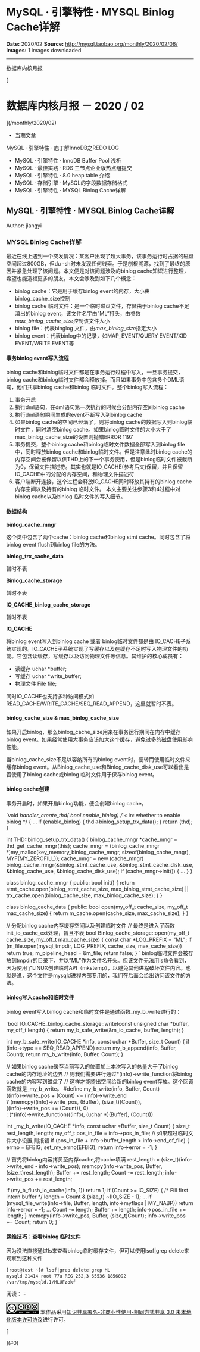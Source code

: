 # MySQL · 引擎特性 · MYSQL Binlog Cache详解

**Date:** 2020/02
**Source:** http://mysql.taobao.org/monthly/2020/02/06/
**Images:** 1 images downloaded

---

数据库内核月报

 [
 # 数据库内核月报 － 2020 / 02
 ](/monthly/2020/02)

 * 当期文章

 MySQL · 引擎特性 · 庖丁解InnoDB之REDO LOG
* MySQL · 引擎特性 · InnoDB Buffer Pool 浅析
* MySQL · 最佳实践 · RDS 三节点企业版热点组提交
* MySQL · 引擎特性 · 8.0 heap table 介绍
* MySQL · 存储引擎 · MySQL的字段数据存储格式
* MySQL · 引擎特性 · MYSQL Binlog Cache详解

 ## MySQL · 引擎特性 · MYSQL Binlog Cache详解 
 Author: jiangyi 

 ### MYSQL Binlog Cache详解

最近在线上遇到一个突发情况：某客户出现了超大事务，该事务运行时占据的磁盘空间超过800GB，但du -sh时未发现任何线索。于是刨根溯源，找到了最终的原因并紧急处理了该问题。本文便是对该问题涉及的binlog cache知识进行整理，希望也能造福更多的朋友。本文会涉及到如下几个概念：

* binlog cache：它是用于缓存binlog event的内存，大小由binlog_cache_size控制
* binlog cache 临时文件：是一个临时磁盘文件，存储由于binlog cache不足溢出的binlog event，该文件名字由”ML”打头，由参数*max_binlog_cache_size*控制该文件大小
* binlog file：代表binglog 文件，由*max_binlog_size*指定大小
* binlog event：代表binlog中的记录，如MAP_EVENT/QUERY EVENT/XID EVENT/WRITE EVENT等

#### 事务binlog event写入流程

binlog cache和binlog临时文件都是在事务运行过程中写入，一旦事务提交，binlog cache和binlog临时文件都会释放掉。而且如果事务中包含多个DML语句，他们共享binlog cache和binlog 临时文件。整个binlog写入流程：

1. 事务开启
2. 执行dml语句，在dml语句第一次执行的时候会分配内存空间binlog cache
3. 执行dml语句期间生成的event不断写入到binlog cache
4. 如果binlog cache的空间已经满了，则将binlog cache的数据写入到binlog临时文件，同时清空binlog cache。如果binlog临时文件的大小大于了max_binlog_cache_size的设置则抛错ERROR 1197
5. 事务提交，整个binlog cache和binlog临时文件数据全部写入到binlog file中，同时释放binlog cache和binlog临时文件。但是注意此时binlog cache的内存空间会被保留以供THD上的下一个事务使用，但是binlog临时文件被截断为0，保留文件描述符。其实也就是IO_CACHE(参考后文)保留，并且保留IO_CACHE中的分配的内存空间，和物理文件描述符
6. 客户端断开连接，这个过程会释放IO_CACHE同时释放其持有的binlog cache内存空间以及持有的binlog 临时文件。
本文主要关注步骤3和4过程中对binlog cache以及binlog 临时文件的写入细节。

#### 数据结构

**binlog_cache_mngr**

这个类中包含了两个cache：binlog cache和binlog stmt cache。同时包含了将binlog event flush到binlog file的方法。

**binlog_trx_cache_data**

暂时不表

**Binlog_cache_storage**

暂时不表

**IO_CACHE_binlog_cache_storage**

暂时不表

**IO_CACHE**

将binlog event写入到binlog cache 或者 binlog临时文件都是由 IO_CACHE子系统实现的。IO_CACHE子系统实现了写缓存以及在缓存不足时写入物理文件的功能。它包含读缓存，写缓存以及访问物理文件等信息。其维护的核心成员有：

* 读缓存 uchar *buffer;
* 写缓存 uchar *write_buffer;
* 物理文件 File file;

同时IO_CACHE也支持多种访问模式如READ_CACHE/WRITE_CACHE/SEQ_READ_APPEND，这里就暂时不表。

#### binlog_cache_size & max_binlog_cache_size
如果开启binlog，那么binlog_cache_size用来在事务运行期间在内存中缓存binlog event。如果经常使用大事务应该加大这个缓存，避免过多的磁盘使用影响性能。

当binlog_cache_size不足以容纳所有的binlog event时，便转而使用临时文件来缓存binlog event。从Binlog_cache_use和Binlog_cache_disk_use可以看出是否使用了binlog cache或binlog 临时文件用于保存binlog event。

#### binlog cache创建
事务开启时，如果开启binlog功能，便会创建binlog cache。

`void *handler_create_thd(
 bool enable_binlog) /*!< in: whether to enable binlog */
{
 ...
 if (enable_binlog) {
 thd->binlog_setup_trx_data();
 }
 return (thd);
}

int THD::binlog_setup_trx_data() {
 binlog_cache_mngr *cache_mngr = thd_get_cache_mngr(this);
 cache_mngr = (binlog_cache_mngr *)my_malloc(key_memory_binlog_cache_mngr,
 sizeof(binlog_cache_mngr),
 MYF(MY_ZEROFILL));
 cache_mngr = new (cache_mngr)
 binlog_cache_mngr(&binlog_stmt_cache_use, &binlog_stmt_cache_disk_use,
 &binlog_cache_use, &binlog_cache_disk_use);
 if (cache_mngr->init()) {
 ...
 }
}

class binlog_cache_mngr {
 public:
 bool init() {
 return stmt_cache.open(binlog_stmt_cache_size,
 max_binlog_stmt_cache_size) ||
 trx_cache.open(binlog_cache_size, max_binlog_cache_size);
 }
}

class binlog_cache_data {
 public:
 bool open(my_off_t cache_size, my_off_t max_cache_size) {
 return m_cache.open(cache_size, max_cache_size);
 }
}

// 分配binlog cache内存缓存空间以及创建临时文件
// 最终是进入了函数init_io_cache_ext处理，暂且不表
bool Binlog_cache_storage::open(my_off_t cache_size, my_off_t max_cache_size) {
 const char *LOG_PREFIX = "ML";
 if (m_file.open(mysql_tmpdir, LOG_PREFIX, cache_size, max_cache_size))
 return true;
 m_pipeline_head = &m_file;
 return false;
}
`
binlog临时文件会被存放到tmpdir的目录下，并以”ML”作为文件名开头。但该文件无法用ls命令看到，因为使用了LINUX创建临时API（mkstemp），以避免其他进程破坏文件内容。也就是说，这个文件是mysqld进程内部专用的，我们在后面会给出访问该文件的方法。

#### binlog写入cache和临时文件
binlog event写入binlog cache和临时文件是通过函数_my_b_write进行的：

`bool IO_CACHE_binlog_cache_storage::write(const unsigned char *buffer,
 my_off_t length) {
 return my_b_safe_write(&m_io_cache, buffer, length);
}

int my_b_safe_write(IO_CACHE *info, const uchar *Buffer, size_t Count) {
 if (info->type == SEQ_READ_APPEND) return my_b_append(info, Buffer, Count);
 return my_b_write(info, Buffer, Count);
}

// 如果binlog cache缓存当前写入的位置加上本次写入的总量大于了binlog cache的内存地址的边界
// 则我们需要进行通过*(info)->write_function将binlog cache的内容写到磁盘了
// 这样才能腾出空间给新的binlog event存放。这个回调函数就是_my_b_write。
#define my_b_write(info, Buffer, Count) \
 ((info)->write_pos + (Count) <= (info)->write_end \
 ? (memcpy((info)->write_pos, (Buffer), (size_t)(Count)), \
 ((info)->write_pos += (Count)), 0) \
 : (*(info)->write_function)((info), (uchar *)(Buffer), (Count)))

int _my_b_write(IO_CACHE *info, const uchar *Buffer, size_t Count) {
 size_t rest_length, length;
 my_off_t pos_in_file = info->pos_in_file;
 // 如果超过临时文件大小设置,则报错
 if (pos_in_file + info->buffer_length > info->end_of_file) {
 errno = EFBIG;
 set_my_errno(EFBIG);
 return info->error = -1;
 }

 // 首先将binlog内容拷贝至内存cache,将cache填满
 rest_length = (size_t)(info->write_end - info->write_pos);
 memcpy(info->write_pos, Buffer, (size_t)rest_length);
 Buffer += rest_length;
 Count -= rest_length;
 info->write_pos += rest_length;

 if (my_b_flush_io_cache(info, 1)) return 1;
 if (Count >= IO_SIZE) { /* Fill first intern buffer */
 length = Count & (size_t) ~(IO_SIZE - 1);
 ...
 if (mysql_file_write(info->file, Buffer, length, info->myflags | MY_NABP))
 return info->error = -1;
 ...
 Count -= length;
 Buffer += length;
 info->pos_in_file += length;
 }
 memcpy(info->write_pos, Buffer, (size_t)Count);
 info->write_pos += Count;
 return 0;
}
`

#### 运维技巧：查看binlog 临时文件

因为没法直接通过ls来查看binlog临时缓存文件，但可以使用lsof|grep delete来观察到这种文件

```
[root@test ~]# lsof|grep delete|grep ML
mysqld 21414 root 77u REG 252,3 65536 1856092 /var/tmp/mysqld.1/MLUFzokf

```

 阅读： - 

[![知识共享许可协议](.img/8232d49bd3e9_88x31.png)](http://creativecommons.org/licenses/by-nc-sa/3.0/)
本作品采用[知识共享署名-非商业性使用-相同方式共享 3.0 未本地化版本许可协议](http://creativecommons.org/licenses/by-nc-sa/3.0/)进行许可。

 [

 ](#0)
